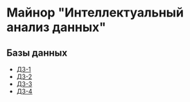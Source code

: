 # Майнор **"Интеллектуальный анализ данных"**

## Базы данных

- [ДЗ-1](DB/hw1/README.md)
- [ДЗ-2](DB/hw2/README.md)
- [ДЗ-3](DB/hw3/README.md)
- [ДЗ-4](DB/hw4/)